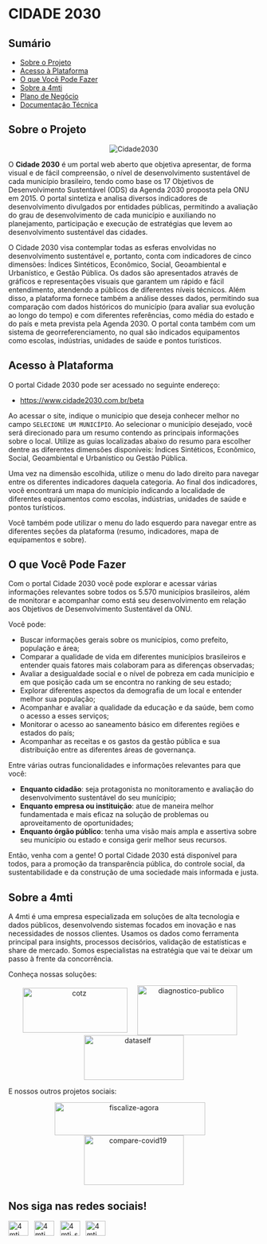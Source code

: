 # CIDADE 2030

## Sumário
- [Sobre o Projeto](#sobre-o-projeto)
- [Acesso à Plataforma](#acesso-%C3%A0-plataforma)
- [O que Você Pode Fazer](#o-que-voc%C3%AA-pode-fazer)
- [Sobre a 4mti](#sobre-a-4mti)
- <a href="https://gitlab.com/4mti_solucoes/cidade2030/-/blob/master/documentacao/plano_negocio.md">Plano de Negócio</a>
- <a href="https://gitlab.com/4mti_solucoes/cidade2030/-/blob/master/documentacao/documentacao_tecnica.md">Documentação Técnica</a>

## Sobre o Projeto
<div align="center">
    <img align="center" src="https://gitlab.com/4mti_solucoes/cidade2030/-/raw/master/Imagens/Cidade2030.png" alt="Cidade2030" />
</div>

O **Cidade 2030** é um portal web aberto que objetiva apresentar, de forma visual e de fácil compreensão, o nível de desenvolvimento sustentável de cada município brasileiro, tendo como base os 17 Objetivos de Desenvolvimento Sustentável (ODS) da Agenda 2030 proposta pela ONU em 2015. O portal sintetiza e analisa diversos indicadores de desenvolvimento divulgados por entidades públicas, permitindo a avaliação do grau de desenvolvimento de cada município e auxiliando no planejamento, participação e execução de estratégias que levem ao desenvolvimento sustentável das cidades.

O Cidade 2030 visa contemplar todas as esferas envolvidas no desenvolvimento sustentável e, portanto, conta com indicadores de cinco dimensões: Índices Sintéticos, Econômico, Social, Geoambiental e Urbanístico, e Gestão Pública. Os dados são apresentados através de gráficos e representações visuais que garantem um rápido e fácil entendimento, atendendo a públicos de diferentes níveis técnicos. Além disso, a plataforma fornece também a análise desses dados, permitindo sua comparação com dados históricos do município (para avaliar sua evolução ao longo do tempo) e com diferentes referências, como média do estado e do país e meta prevista pela Agenda 2030. O portal conta também com um sistema de georreferenciamento, no qual são indicados equipamentos como escolas, indústrias, unidades de saúde e pontos turísticos.

## Acesso à Plataforma
O portal Cidade 2030 pode ser acessado no seguinte endereço:

- <a target="_blank">https://www.cidade2030.com.br/beta</a>

Ao acessar o site, indique o município que deseja conhecer melhor no campo `SELECIONE UM MUNICÍPIO`. Ao selecionar o município desejado, você será direcionado para um resumo contendo as principais informações sobre o local. Utilize as guias localizadas abaixo do resumo para escolher dentre as diferentes dimensões disponíveis: Índices Sintéticos, Econômico, Social, Geoambiental e Urbanístico ou Gestão Pública. 

Uma vez na dimensão escolhida, utilize o menu do lado direito para navegar entre os diferentes indicadores daquela categoria. Ao final dos indicadores, você encontrará um mapa do munícipio indicando a localidade de diferentes equipamentos como escolas, indústrias, unidades de saúde e pontos turísticos. 

Você também pode utilizar o menu do lado esquerdo para navegar entre as diferentes seções da plataforma (resumo, indicadores, mapa de equipamentos e sobre).

## O que Você Pode Fazer
Com o portal Cidade 2030 você pode explorar e acessar várias informações relevantes sobre todos os 5.570 municípios brasileiros, além de monitorar e acompanhar como está seu desenvolvimento em relação aos Objetivos de Desenvolvimento Sustentável da ONU.

Você pode:

- Buscar informações gerais sobre os municípios, como prefeito, população e área;
- Comparar a qualidade de vida em diferentes municípios brasileiros e entender quais fatores mais colaboram para as diferenças observadas;
- Avaliar a desigualdade social e o nível de pobreza em cada município e em que posição cada um se encontra no ranking de seu estado;
- Explorar diferentes aspectos da demografia de um local e entender melhor sua população;
- Acompanhar e avaliar a qualidade da educação e da saúde, bem como o acesso a esses serviços;
- Monitorar o acesso ao saneamento básico em diferentes regiões e estados do país;
- Acompanhar as receitas e os gastos da gestão pública e sua distribuição entre as diferentes áreas de governança. 

Entre várias outras funcionalidades e informações relevantes para que você:

- **Enquanto cidadão**: seja protagonista no monitoramento e avaliação do desenvolvimento sustentável do seu munícipio;
- **Enquanto empresa ou instituição**: atue de maneira melhor fundamentada e mais eficaz na solução de problemas ou aproveitamento de oportunidades;
- **Enquanto órgão público**: tenha uma visão mais ampla e assertiva sobre seu município ou estado e consiga gerir melhor seus recursos.

Então, venha com a gente! O portal Cidade 2030 está disponível para todos, para a promoção da transparência pública, do controle social, da sustentabilidade e da construção de uma sociedade mais informada e justa.

## Sobre a 4mti
A 4mti é uma empresa especializada em soluções de alta tecnologia e dados públicos, desenvolvendo sistemas focados em inovação e nas necessidades de nossos clientes. Usamos os dados como ferramenta principal para insights, processos decisórios, validação de estatísticas e share de mercado. Somos especialistas na estratégia que vai te deixar um passo à frente da concorrência.

Conheça nossas soluções:

<div align="center">
    <a href="https://4mti.com.br/solucoes/cotz" target="blank"><img align="center" src="https://gitlab.com/4mti_solucoes/cidade2030/-/raw/master/Imagens/cotz.png" alt="cotz" height="90" width="210" /></a>
    &nbsp;&nbsp;&nbsp;
    <a href="https://4mti.com.br/solucoes/diagnostico-publico" target="blank"><img align="center" src="https://gitlab.com/4mti_solucoes/cidade2030/-/raw/master/Imagens/diagnostico-publico.png" alt="diagnostico-publico" height="100" width="200" /></a>
    &nbsp;&nbsp;&nbsp;
    <a href="https://4mti.com.br/solucoes/dataself" target="blank"><img align="center" src="https://gitlab.com/4mti_solucoes/cidade2030/-/raw/master/Imagens/dataself.png" alt="dataself" height="90" width="200" /></a>
</div>

E nossos outros projetos sociais:

<div align="center">
    <a href="https://4mti.com.br/projetos-sociais" target="blank"><img align="center" src="https://gitlab.com/4mti_solucoes/cidade2030/-/raw/master/Imagens/fiscalize-agora.png" alt="fiscalize-agora" height="66" width="302" /></a>
    &nbsp;&nbsp;&nbsp;
    <a href="https://4mti.com.br/projetos-sociais" target="blank"><img align="center" src="https://gitlab.com/4mti_solucoes/cidade2030/-/raw/master/Imagens/compare-covid19.png" alt="compare-covid19" height="100" width="200" /></a>
</div>

## Nos siga nas redes sociais!

<a href="https://www.linkedin.com/company/4mti/mycompany/" target="blank"><img align="center" src="https://raw.githubusercontent.com/rahuldkjain/github-profile-readme-generator/master/src/images/icons/Social/linked-in-alt.svg" alt="4mti" height="30" width="40" /></a>
&nbsp;
<a href="https://www.facebook.com/4mtisolucoes/" target="blank"><img align="center" src="https://raw.githubusercontent.com/rahuldkjain/github-profile-readme-generator/master/src/images/icons/Social/facebook.svg" alt="4mti" height="30" width="40" /></a>
&nbsp;
<a href="https://www.instagram.com/4mti_solucoes/" target="blank"><img align="center" src="https://raw.githubusercontent.com/rahuldkjain/github-profile-readme-generator/master/src/images/icons/Social/instagram.svg" alt="4mti_solucoes" height="30" width="40" /></a>
&nbsp;
<a href="https://www.youtube.com/channel/UC80jmeoLBRVWAZlRl3qncbw" target="blank"><img align="center" src="https://raw.githubusercontent.com/rahuldkjain/github-profile-readme-generator/master/src/images/icons/Social/youtube.svg" alt="4mti soluções" height="30" width="40" /></a>
